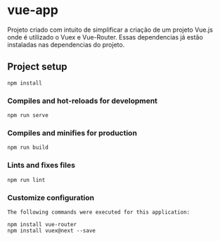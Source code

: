 # vue-app

Projeto criado com intuito de simplificar a criação de um projeto Vue.js onde é utilizado o Vuex e Vue-Router.
Essas dependencias já estão instaladas nas dependencias do projeto.

## Project setup
```
npm install
```

### Compiles and hot-reloads for development
```
npm run serve
```

### Compiles and minifies for production
```
npm run build
```

### Lints and fixes files
```
npm run lint
```

### Customize configuration

```
The following commands were executed for this application:

npm install vue-router
npm install vuex@next --save
```
